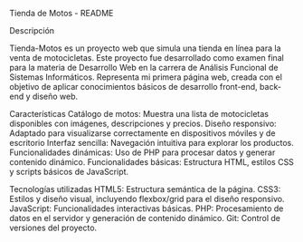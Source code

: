 Tienda de Motos - README

Descripción

Tienda-Motos es un proyecto web que simula una tienda en línea para la venta de motocicletas. Este proyecto fue desarrollado como examen final para la materia de Desarrollo Web en la carrera de Análisis Funcional de Sistemas Informáticos. Representa mi primera página web, creada con el objetivo de aplicar conocimientos básicos de desarrollo front-end, back-end y diseño web.

Características
Catálogo de motos: Muestra una lista de motocicletas disponibles con imágenes, descripciones y precios.
Diseño responsivo: Adaptado para visualizarse correctamente en dispositivos móviles y de escritorio
Interfaz sencilla: Navegación intuitiva para explorar los productos.
Funcionalidades dinámicas: Uso de PHP para procesar datos y generar contenido dinámico.
Funcionalidades básicas: Estructura HTML, estilos CSS y scripts básicos de JavaScript.

Tecnologías utilizadas
HTML5: Estructura semántica de la página.
CSS3: Estilos y diseño visual, incluyendo flexbox/grid para el diseño responsivo.
JavaScript: Funcionalidades interactivas básicas.
PHP: Procesamiento de datos en el servidor y generación de contenido dinámico.
Git: Control de versiones del proyecto.
